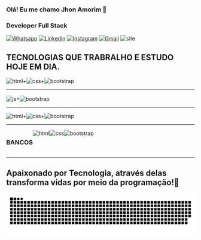 ### Olá! Eu me chamo Jhon Amorim 🤟
### Developer Full Stack

[![Whatsapp](https://img.shields.io/badge/WhatsApp-25D366?style=for-the-badge&logo=whatsapp&logoColor=white)](https://api.whatsapp.com/send?phone=5562983077232&text=Ol%C3%A1%2C%20vi%20seu%20Github%20podemos%20conversar%3F)
[![Linkedin](https://img.shields.io/badge/LinkedIn-0077B5?style=for-the-badge&logo=linkedin&logoColor=white)](https://www.linkedin.com/in/jhon-amorim-3a41601a0)
[![Instagram](https://img.shields.io/badge/Instagram-E4405F?style=for-the-badge&logo=instagram&logoColor=white)](https://www.instagram.com/j.h.o.n.s.t.a.r.k/)
[![Gmail](https://img.shields.io/badge/Gmail-D14836?style=for-the-badge&logo=gmail&logoColor=white)](mailto:jhon.macc92@gmail.com)
![site]()



## TECNOLOGIAS QUE TRABRALHO E ESTUDO HOJE EM DIA.

<div style="display: flex"><br>
<img align="center" alt="html" src="https://img.shields.io/badge/HTML5-E34F26?style=for-the-badge&logo=html5&logoColor=white"/>+<img align="center" alt="css" src="https://img.shields.io/badge/CSS-239120?&style=for-the-badge&logo=css3&logoColor=white"/>+<img align="center" alt="bootstrap" src="https://img.shields.io/badge/Bootstrap-563D7C?style=for-the-badge&logo=bootstrap&logoColor=white"/>
</div>
<HR>
<div style="display: inline_block">

<img align="center" alt="js" src="https://img.shields.io/badge/PHP-777BB4?style=for-the-badge&logo=php&logoColor=white"/>+<img align="center" alt="bootstrap" src="https://img.shields.io/badge/Laravel-FF2D20?style=for-the-badge&logo=laravel&logoColor=white"/>
</div>
<HR>

<div style="display: flex">
<img align="center" alt="html" src="https://img.shields.io/badge/JavaScript-F7DF1E?style=for-the-badge&logo=javascript&logoColor=black"/>+<img align="center" alt="css" src="https://img.shields.io/badge/jQuery-0769AD?style=for-the-badge&logo=jquery&logoColor=white"/>+<img align="center" alt="bootstrap" src="https://img.shields.io/badge/React-20232A?style=for-the-badge&logo=react&logoColor=61DAFB"/>
</div>
<HR>


<div style="display: flex">
<h3><strong>BANCOS</strong></h3> 
<img align="center" alt="html" src="https://img.shields.io/badge/MySQL-00000F?style=for-the-badge&logo=mysql&logoColor=white"/><img align="center" alt="css" src="https://img.shields.io/badge/PostgreSQL-316192?style=for-the-badge&logo=postgresql&logoColor=white"/><img align="center" alt="bootstrap" src="https://img.shields.io/badge/MongoDB-4EA94B?style=for-the-badge&logo=mongodb&logoColor=white"/>
</div>
<HR>
  
  
<h2><strong>Apaixonado por Tecnologia, através delas transforma vidas por meio da programação!👊</strong></h2> 

  ![snake gif](https://github.com/jhonmacc/jhonmacc/blob/output/github-contribution-grid-snake.svg)


